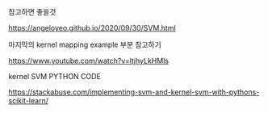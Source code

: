 참고하면 좋을것

https://angeloyeo.github.io/2020/09/30/SVM.html

마지막의 kernel mapping example 부분 참고하기

https://www.youtube.com/watch?v=ltjhyLkHMls

kernel SVM PYTHON CODE

https://stackabuse.com/implementing-svm-and-kernel-svm-with-pythons-scikit-learn/
